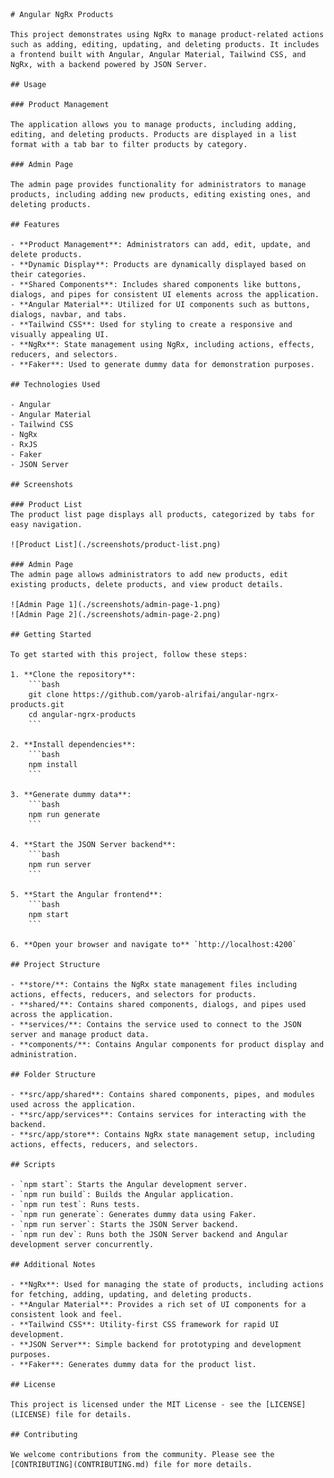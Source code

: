 
    # Angular NgRx Products

    This project demonstrates using NgRx to manage product-related actions such as adding, editing, updating, and deleting products. It includes a frontend built with Angular, Angular Material, Tailwind CSS, and NgRx, with a backend powered by JSON Server.

    ## Usage

    ### Product Management

    The application allows you to manage products, including adding, editing, and deleting products. Products are displayed in a list format with a tab bar to filter products by category.

    ### Admin Page

    The admin page provides functionality for administrators to manage products, including adding new products, editing existing ones, and deleting products.

    ## Features

    - **Product Management**: Administrators can add, edit, update, and delete products.
    - **Dynamic Display**: Products are dynamically displayed based on their categories.
    - **Shared Components**: Includes shared components like buttons, dialogs, and pipes for consistent UI elements across the application.
    - **Angular Material**: Utilized for UI components such as buttons, dialogs, navbar, and tabs.
    - **Tailwind CSS**: Used for styling to create a responsive and visually appealing UI.
    - **NgRx**: State management using NgRx, including actions, effects, reducers, and selectors.
    - **Faker**: Used to generate dummy data for demonstration purposes.

    ## Technologies Used

    - Angular
    - Angular Material
    - Tailwind CSS
    - NgRx
    - RxJS
    - Faker
    - JSON Server

    ## Screenshots

    ### Product List
    The product list page displays all products, categorized by tabs for easy navigation.

    ![Product List](./screenshots/product-list.png)

    ### Admin Page
    The admin page allows administrators to add new products, edit existing products, delete products, and view product details.

    ![Admin Page 1](./screenshots/admin-page-1.png)
    ![Admin Page 2](./screenshots/admin-page-2.png)

    ## Getting Started

    To get started with this project, follow these steps:

    1. **Clone the repository**:
        ```bash
        git clone https://github.com/yarob-alrifai/angular-ngrx-products.git
        cd angular-ngrx-products
        ```

    2. **Install dependencies**:
        ```bash
        npm install
        ```

    3. **Generate dummy data**:
        ```bash
        npm run generate
        ```

    4. **Start the JSON Server backend**:
        ```bash
        npm run server
        ```

    5. **Start the Angular frontend**:
        ```bash
        npm start
        ```

    6. **Open your browser and navigate to** `http://localhost:4200`

    ## Project Structure

    - **store/**: Contains the NgRx state management files including actions, effects, reducers, and selectors for products.
    - **shared/**: Contains shared components, dialogs, and pipes used across the application.
    - **services/**: Contains the service used to connect to the JSON server and manage product data.
    - **components/**: Contains Angular components for product display and administration.

    ## Folder Structure

    - **src/app/shared**: Contains shared components, pipes, and modules used across the application.
    - **src/app/services**: Contains services for interacting with the backend.
    - **src/app/store**: Contains NgRx state management setup, including actions, effects, reducers, and selectors.

    ## Scripts

    - `npm start`: Starts the Angular development server.
    - `npm run build`: Builds the Angular application.
    - `npm run test`: Runs tests.
    - `npm run generate`: Generates dummy data using Faker.
    - `npm run server`: Starts the JSON Server backend.
    - `npm run dev`: Runs both the JSON Server backend and Angular development server concurrently.

    ## Additional Notes

    - **NgRx**: Used for managing the state of products, including actions for fetching, adding, updating, and deleting products.
    - **Angular Material**: Provides a rich set of UI components for a consistent look and feel.
    - **Tailwind CSS**: Utility-first CSS framework for rapid UI development.
    - **JSON Server**: Simple backend for prototyping and development purposes.
    - **Faker**: Generates dummy data for the product list.

    ## License

    This project is licensed under the MIT License - see the [LICENSE](LICENSE) file for details.

    ## Contributing

    We welcome contributions from the community. Please see the [CONTRIBUTING](CONTRIBUTING.md) file for more details.

   
